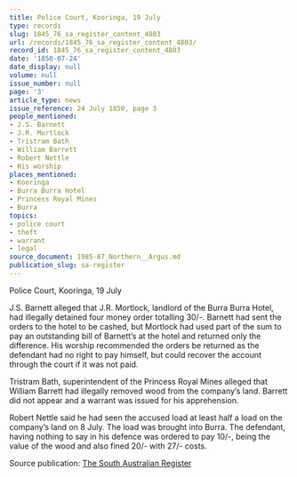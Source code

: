 ```yaml
---
title: Police Court, Kooringa, 19 July
type: records
slug: 1845_76_sa_register_content_4803
url: /records/1845_76_sa_register_content_4803/
record_id: 1845_76_sa_register_content_4803
date: '1850-07-24'
date_display: null
volume: null
issue_number: null
page: '3'
article_type: news
issue_reference: 24 July 1850, page 3
people_mentioned:
- J.S. Barnett
- J.R. Mortlock
- Tristram Bath
- William Barrett
- Robert Nettle
- His worship
places_mentioned:
- Kooringa
- Burra Burra Hotel
- Princess Royal Mines
- Burra
topics:
- police court
- theft
- warrant
- legal
source_document: 1985-87_Northern__Argus.md
publication_slug: sa-register
---
```


Police Court, Kooringa, 19 July

J.S. Barnett alleged that J.R. Mortlock, landlord of the Burra Burra Hotel, had illegally detained four money order totalling 30/-.  Barnett had sent the orders to the hotel to be cashed, but Mortlock had used part of the sum to pay an outstanding bill of Barnett’s at the hotel and returned only the difference.  His worship recommended the orders be returned as the defendant had no right to pay himself, but could recover the account through the court if it was not paid.

Tristram Bath, superintendent of the Princess Royal Mines alleged that William Barrett had illegally removed wood from the company’s land.  Barrett did not appear and a warrant was issued for his apprehension.

Robert Nettle said he had seen the accused load at least half a load on the company’s land on 8 July.  The load was brought into Burra.  The defendant, having nothing to say in his defence was ordered to pay 10/-, being the value of the wood and also fined 20/- with 27/- costs.

Source publication: [The South Australian Register](/publications/sa-register/)
